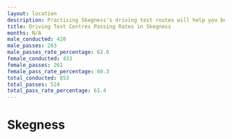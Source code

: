 ```yaml
---
layout: location
description: Practising Skegness's driving test routes will help you become more confident in your gear-changing abilities.
title: Driving Test Centres Passing Rates in Skegness
months: N/A
male_conducted: 420
male_passes: 263
male_passes_rate_percentage: 62.6
female_conducted: 433
female_passes: 261
female_pass_rate_percentage: 60.3
total_conducted: 853
total_passes: 524
total_pass_rate_percentage: 61.4
---
```


# Skegness
